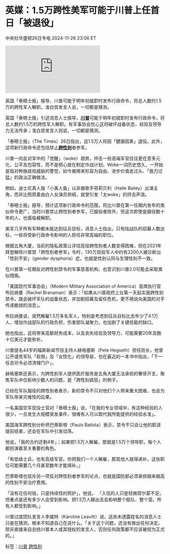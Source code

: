 # 英媒：1.5万跨性美军可能于川普上任首日「被退役」

中央社华盛顿26日专电 2024-11-26 23:06 ET

![英国「泰晤士报」报导，川普可能于明年初就职时发布行政命令，将总人数约1.5万的跨性军人解职。准白宫发言人说，一切都是猜测。示意图，非新闻当事者。(美联社)](https://pgw.worldjournal.com/gw/photo.php?u=https://uc.udn.com.tw/photo/wj/realtime/2024/11/27/30982071.jpg&x=0&y=0&sw=0&sh=0&sl=W&fw=800&exp=3600&q=75)

英国「泰晤士报」报导，川普可能于明年初就职时发布行政命令，将总人数约1.5万的跨性军人解职。准白宫发言人说，一切都是猜测。

英国「泰晤士报」引述消息人士报导，[**川普**](https://www.worldjournal.com/search/tagging/8877/%E5%B7%9D%E6%99%AE?zh-cn)可能于明年初就职时发布行政命令，将总人数约1.5万的跨性军人解职。有军事协会忧心这将破坏战备状态，经验及领导力无法传承；准白宫发言人则说，一切都是猜测。

「泰晤士报」（The Times）26日指出，这1.5万人将因「健康因素」退役。此外，这项新行政命令还包括禁止[**跨性别**](https://www.worldjournal.com/search/tagging/8877/%E8%B7%A8%E6%80%A7%E5%88%AB?zh-cn)者参军。

川普一向反对军中的「觉醒」（woke）趋势，抨击一些高端军官往往更在意多元化、公平及包容性，而不是把心放在制定作战计划。Woke一词历史悠久，一开始是指对种族歧视威胁的警觉，如今被用来形容为自由、进步价值走过头、「施力过猛」的政治正确做法。

例如，迪士尼真人版「小美人鱼」以非裔歌手荷莉贝利（Halle Bailey）出演主角，而非比照原着由白人女演员担纲，就曾引发「太woke」的抨击声浪。

「泰晤士报」报导，预计这项新行政命令的范围，将比川普在第一任期内发布的类似命令更广，当时川普禁止跨性别者参军，已服役者除外，但这次即使是服役数十年的人，也面临被解职。

美军几乎所有军种都未能达到征兵目标，消息人士指出，只有陆战队的招募人数达标，一些将受新行政命令影响的人担任非常高端的职位。

根据五角大厦，当前的隐私政策让评估现役跨性别者人数变得困难，但在2021年拜登解除川普禁「跨性别者参军」令时，130万现役军人中约有2200人被诊断出「性别不安」（gender dysphoria）症，也就是性别认同与生理性别不一致。

在川普第一任期反对跨性别禁令的军事慈善机构，也意识到川普2.0可能会采取类似措施。

「美国现代军事协会」（Modern Military Association of America）首席执行官布拉纳曼（Rachel Branaman）表示：「如果从川普政府上台第一天起实施跨性别禁令，就会破坏军队的战备状态，并加剧招募及留任危机，更不用说向美国的对手传递脆弱的消息」。

布拉纳曼说，突然解雇1.5万多名军人，特别是考虑到征兵目标比去年少了4.1万人，增加作战部队的行政负担，伤害部队凝聚力，也加剧了关键技能的缺口。

她也指出，这将带来高额财务成本，以及丧失经验及领导力，可能需要20年及数十亿美元才能弥补。

川普提名44岁的福斯新闻节目主持人赫格塞斯（Pete Hegseth）担任防长，他曾公开谴责军队「软弱」及「女性化」的领导层，也在最近的一本书中指出，「下一任总司令必须清理门户」。

赫格塞斯还表示，为跨性别军人提供医疗服务是五角大厦无法承担的奢侈开支，聚焦军队中仅影响少数人的问题，是「跨性别疯狂」的例子。

已经在军队服役的跨性别者表示，新的禁令不只对他们个人带来重大困难，也会为军队带来灾难性的后果。

一名美国空军现役士官对「泰晤士报」说，「在我的专业领域中，有这种经验的人很少，一旦发生大规模突发事件，很难有人可以取代我所能提供的经验水准」。

美国海军跨性别分析师巴蒂斯塔（Paulo Batista）表示，禁令不只会让他的职涯提前结束，还会在军队中引发动荡。

他说，「我的合约还剩4年」；如果把1.5万人解雇，那就是1.5万个领导职，每个人都扮演着至关重要的角色。

「有低级士兵，也有高级军官。你把我们一个人解雇，那其他人就得递补。这些职位可能需要几个月甚至数年才能填补。」

巴蒂斯塔也驳斥另一项反对跨性别者参军的论点，也就是国防部必须承担越来越高的性别不安治疗费用。

「没有花任何钱，只是持续性的照护」，他说。 「入伍的人只是轻微荷尔蒙不足，但重点是还有多少人会受到影响。把1.5万人踢出去会影响整个舰队、整个营。所有人都受到影响。」

川普过度团队发言人李威特（Karoline Leavitt）说，这些未透露姓名的消息人士只是在猜测，根本不知道自己在说什么。「关于这个问题，还没有做出任何决定。除非直接来自总统川普本人或其授权的发言人，否则任何政策都不应该被视为正式的。」

标签：[川普](https://www.worldjournal.com/search/tagging/8877/%E5%B7%9D%E6%99%AE?zh-cn) [跨性别](https://www.worldjournal.com/search/tagging/8877/%E8%B7%A8%E6%80%A7%E5%88%AB?zh-cn)
